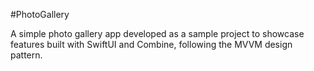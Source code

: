 #PhotoGallery

A simple photo gallery app developed as a sample project to showcase features built with SwiftUI and Combine, following the MVVM design pattern.

